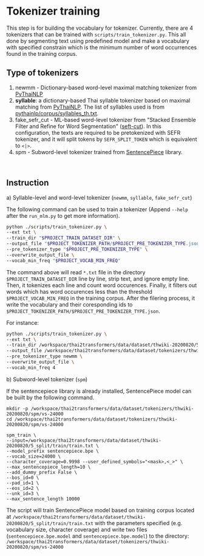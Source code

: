 # Tokenizer training

This step is for building the vocabulary for tokenizer. Currently, there are 4 tokenizers that can be trained with `scripts/train_tokenizer.py`. This all done by segmenting text using predefined model and make a vocabulary with specified constrain which is the minimum number of word occurrences found in the training corpus.

## Type of tokenizers

 1. newmm - Dictionary-based word-level maximal matching tokenizer from [PyThaiNLP](https://github.com/PyThaiNLP/pythainlp)
 2. __syllable__: a dictionary-based Thai syllable tokenizer based on maximal matching from [PyThaiNLP](https://github.com/PyThaiNLP/pythainlp). The list of syllables used is from [pythainlp/corpus/syllables_th.txt](https://github.com/PyThaiNLP/pythainlp/blob/dev/pythainlp/corpus/syllables_th.txt).
 3. fake_sefr_cut - ML-based word-level tokenizer from "Stacked Ensemble Filter and Refine for Word Segmentation" ([seft-cut](https://github.com/mrpeerat/SEFR_CUT)). In this configuration, the texts are required to be pretokenized with SEFR tokenizer, and it will split tokens by `SEFR_SPLIT_TOKEN` which is equivalent to `<|>`.
 4. spm - Subword-level tokenizer trained from [SentencePiece](https://github.com/google/sentencepiece) library.

</br>

## Instruction

a) Syllable-level and word-level tokenizer (`newmm`, `syllable`, `fake_sefr_cut`)

The following command can be used to train a tokenizer (Append `--help` after the `run_mlm.py` to get more information).

```bash
python ./scripts/train_tokenizer.py \
--ext txt \
--train_dir "$PROJECT_TRAIN_DATASET_DIR" \
--output_file "$PROJECT_TOKENIZER_PATH/$PROJECT_PRE_TOKENIZER_TYPE.json" \
--pre_tokenizer_type "$PROJECT_PRE_TOKENIZER_TYPE" \
--overwrite_output_file \
--vocab_min_freq "$PROJECT_VOCAB_MIN_FREQ"
```

The command above will read `*.txt` file in the directory `$PROJECT_TRAIN_DATASET_DIR` line by line, strip text, and ignore empty line. Then, it tokenizes each line and count word occurences. Finally, it filters out words which has word occurences less than the threshold `$PROJECT_VOCAB_MIN_FREQ` in the training corpus. After the filering process, it write the vocabulary and their coresponding ids to `$PROJECT_TOKENIZER_PATH/$PROJECT_PRE_TOKENIZER_TYPE.json`.

For instance:

```bash
python ./scripts/train_tokenizer.py \
--ext txt \
--train_dir /workspace/thai2transformers/data/dataset/thwiki-20200820/5_split/train/ \
--output_file /workspace/thai2transformers/data/dataset/tokenizers/thwiki-20200820/newmm/newmm.json \
--pre_tokenizer_type newmm \
--overwrite_output_file \
--vocab_min_freq 4
```

b) Subword-level tokenizer (`spm`)

If the sentencepiece library is already installed, SentencePiece model can be built by the following command.

```
mkdir -p /workspace/thai2transformers/data/dataset/tokenizers/thwiki-20200820/spm/vs-24000
cd /workspace/thai2transformers/data/dataset/tokenizers/thwiki-20200820/spm/vs-24000

spm_train \
--input=/workspace/thai2transformers/data/dataset/thwiki-20200820/5_split/train/train.txt \
--model_prefix sentencepiece.bpe \
--vocab_size=24000 \
--character_coverage=0.9998 --user_defined_symbols="<mask>,<_>" \
--max_sentencepiece_length=10 \
--add_dummy_prefix False \
--bos_id=0 \
--pad_id=1 \
--eos_id=2 \
--unk_id=3 \
--max_sentence_length 10000
```

The script will train SentencePiece model based on training corpus located at `/workspace/thai2transformers/data/dataset/thwiki-20200820/5_split/train/train.txt` with the parameters specified (e.g. vocabulary size, character coverage) and write two files (`sentencepiece.bpe.model` and `sentencepiece.bpe.model`) to the directory: `/workspace/thai2transformers/data/dataset/tokenizers/thwiki-20200820/spm/vs-24000`
